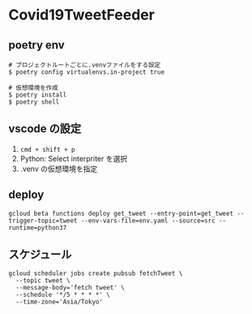 # Covid19TweetFeeder

## poetry env

```
# プロジェクトルートごとに.venvファイルをする設定
$ poetry config virtualenvs.in-project true

# 仮想環境を作成
$ poetry install
$ poetry shell
```

## vscode の設定

1. `cmd + shift + p`
2. Python: Select interpriter を選択
3. .venv の仮想環境を指定

## deploy

```
gcloud beta functions deploy get_tweet --entry-point=get_tweet --trigger-topic=tweet --env-vars-file=env.yaml --source=src --runtime=python37
```

## スケジュール

```
gcloud scheduler jobs create pubsub fetchTweet \
  --topic tweet \
  --message-body='fetch tweet' \
  --schedule '*/5 * * * *' \
  --time-zone='Asia/Tokyo'
```
